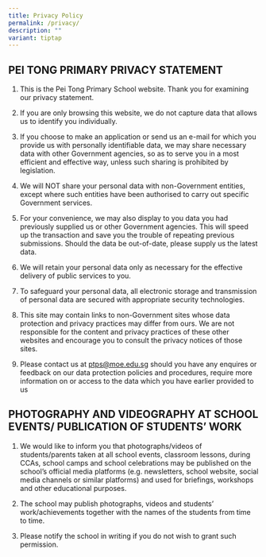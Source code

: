 ```yaml
---
title: Privacy Policy
permalink: /privacy/
description: ""
variant: tiptap
---
```

<h2>PEI TONG PRIMARY PRIVACY STATEMENT</h2>
<ol data-tight="true" class="tight">
<li>
<p>This is the Pei Tong Primary School website. Thank you for examining our
privacy statement.</p>
</li>
<li>
<p>If you are only browsing this website, we do not capture data that allows
us to identify you individually.</p>
</li>
<li>
<p>If you choose to make an application or send us an e-mail for which you
provide us with personally identifiable data, we may share necessary data
with other Government agencies, so as to serve you in a most efficient
and effective way, unless such sharing is prohibited by legislation.</p>
</li>
<li>
<p>We will NOT share your personal data with non-Government entities, except
where such entities have been authorised to carry out specific Government
services.</p>
</li>
<li>
<p>For your convenience, we may also display to you data you had previously
supplied us or other Government agencies. This will speed up the transaction
and save you the trouble of repeating previous submissions. Should the
data be out-of-date, please supply us the latest data.</p>
</li>
<li>
<p>We will retain your personal data only as necessary for the effective
delivery of public services to you.</p>
</li>
<li>
<p>To safeguard your personal data, all electronic storage and transmission
of personal data are secured with appropriate security technologies.</p>
</li>
<li>
<p>This site may contain links to non-Government sites whose data protection
and privacy practices may differ from ours. We are not responsible for
the content and privacy practices of these other websites and encourage
you to consult the privacy notices of those sites.</p>
</li>
<li>
<p>Please contact us at <a href="mailto:ptps@moe.edu.sg" rel="noopener noreferrer nofollow" target="_blank">ptps@moe.edu.sg</a> should you have any enquires
or feedback on our data protection policies and procedures, require more
information on or access to the data which you have earlier provided to
us</p>
</li>
</ol>
<h2>PHOTOGRAPHY AND VIDEOGRAPHY AT SCHOOL EVENTS/ PUBLICATION OF STUDENTS’ WORK</h2>
<ol data-tight="true" class="tight">
<li>
<p>We would like to inform you that photographs/videos of students/parents
taken at all school events, classroom lessons, during CCAs, school camps
and school celebrations may be published on the school’s official media
platforms (e.g. newsletters, school website, social media channels or similar
platforms) and used for briefings, workshops and other educational purposes.</p>
</li>
<li>
<p>The school may publish photographs, videos and students’ work/achievements
together with the names of the students from time to time.</p>
</li>
<li>
<p>Please notify the school in writing if you do not wish to grant such permission.</p>
</li>
</ol>
<p></p>